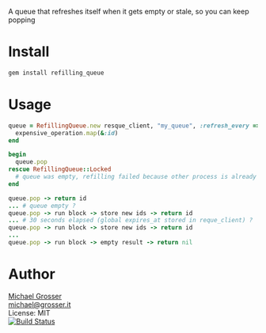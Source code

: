 A queue that refreshes itself when it gets empty or stale, so you can keep popping

Install
=======

```Bash
gem install refilling_queue
```

Usage
=====

```Ruby
queue = RefillingQueue.new resque_client, "my_queue", :refresh_every => 30.seconds do
  expensive_operation.map(&:id)
end

begin
  queue.pop
rescue RefillingQueue::Locked
  # queue was empty, refilling failed because other process is already trying it
end

queue.pop -> return id
... # queue empty ?
queue.pop -> run block -> store new ids -> return id
... # 30 seconds elapsed (global expires_at stored in reque_client) ?
queue.pop -> run block -> store new ids -> return id
...
queue.pop -> run block -> empty result -> return nil
```

Author
======
[Michael Grosser](http://grosser.it)<br/>
michael@grosser.it<br/>
License: MIT<br/>
[![Build Status](https://secure.travis-ci.org/grosser/refilling_queue.png)](https://travis-ci.org/grosser/refilling_queue)

